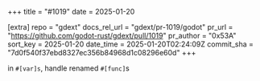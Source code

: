 +++
title = "#1019"
date = 2025-01-20

[extra]
repo = "gdext"
docs_rel_url = "gdext/pr-1019/godot"
pr_url = "https://github.com/godot-rust/gdext/pull/1019"
pr_author = "0x53A"
sort_key = 2025-01-20
date_time = 2025-01-20T02:24:09Z
commit_sha = "7d0f540f37ebd8327ec356b84968d1c08296e60d"
+++

in `#[var]s`, handle renamed `#[func]`s
